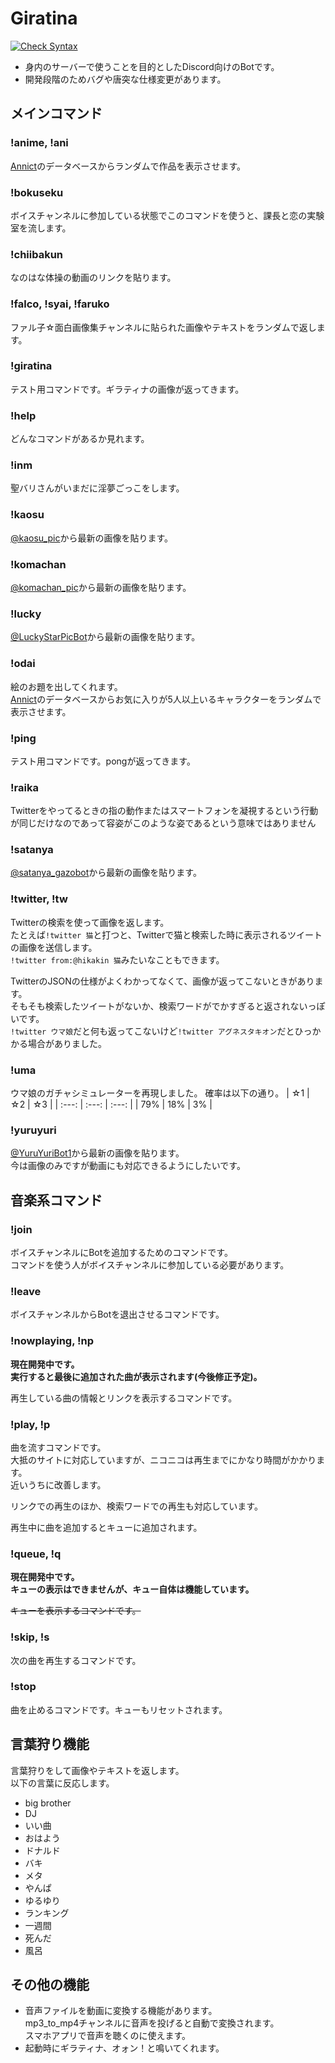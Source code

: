 # Giratina
[![Check Syntax](https://github.com/SehataKuro/Giratina/actions/workflows/check_syntax.yml/badge.svg?branch=master)](https://github.com/SehataKuro/Giratina/actions/workflows/check_syntax.yml)
- 身内のサーバーで使うことを目的としたDiscord向けのBotです。
- 開発段階のためバグや唐突な仕様変更があります。

## メインコマンド
### !anime, !ani
[Annict](https://annict.com)のデータベースからランダムで作品を表示させます。
### !bokuseku
ボイスチャンネルに参加している状態でこのコマンドを使うと、課長と恋の実験室を流します。
### !chiibakun
なのはな体操の動画のリンクを貼ります。
### !falco, !syai, !faruko
ファル子☆面白画像集チャンネルに貼られた画像やテキストをランダムで返します。
### !giratina
テスト用コマンドです。ギラティナの画像が返ってきます。
### !help
どんなコマンドがあるか見れます。
### !inm
聖バリさんがいまだに淫夢ごっこをします。
### !kaosu
[@kaosu_pic](https://twitter.com/kaosu_pic)から最新の画像を貼ります。
### !komachan
[@komachan_pic](https://twitter.com/komachan_pic)から最新の画像を貼ります。
### !lucky
[@LuckyStarPicBot](https://twitter.com/LuckyStarPicBot)から最新の画像を貼ります。
### !odai
絵のお題を出してくれます。  
[Annict](https://annict.com)のデータベースからお気に入りが5人以上いるキャラクターをランダムで表示させます。
### !ping
テスト用コマンドです。pongが返ってきます。
### !raika
Twitterをやってるときの指の動作またはスマートフォンを凝視するという行動が同じだけなのであって容姿がこのような姿であるという意味ではありません
### !satanya
[@satanya_gazobot](https://twitter.com/satanya_gazobot)から最新の画像を貼ります。
### !twitter, !tw
Twitterの検索を使って画像を返します。  
たとえば`!twitter 猫`と打つと、Twitterで猫と検索した時に表示されるツイートの画像を送信します。  
`!twitter from:@hikakin 猫`みたいなこともできます。

TwitterのJSONの仕様がよくわかってなくて、画像が返ってこないときがあります。  
そもそも検索したツイートがないか、検索ワードがでかすぎると返されないっぽいです。  
`!twitter ウマ娘`だと何も返ってこないけど`!twitter アグネスタキオン`だとひっかかる場合がありました。
### !uma
ウマ娘のガチャシミュレーターを再現しました。
確率は以下の通り。
|  ☆1  |  ☆2  |  ☆3  |
| :---: | :---: | :---: |
|   79%  |  18%  |  3%  |
### !yuruyuri
[@YuruYuriBot1](https://twitter.com/YuruYuriBot1)から最新の画像を貼ります。  
今は画像のみですが動画にも対応できるようにしたいです。

## 音楽系コマンド
### !join
ボイスチャンネルにBotを追加するためのコマンドです。  
コマンドを使う人がボイスチャンネルに参加している必要があります。
### !leave
ボイスチャンネルからBotを退出させるコマンドです。
### !nowplaying, !np
**現在開発中です。**  
**実行すると最後に追加された曲が表示されます(今後修正予定)。**  

再生している曲の情報とリンクを表示するコマンドです。
### !play, !p
曲を流すコマンドです。  
大抵のサイトに対応していますが、ニコニコは再生までにかなり時間がかかります。  
近いうちに改善します。

リンクでの再生のほか、検索ワードでの再生も対応しています。

再生中に曲を追加するとキューに追加されます。
### !queue, !q
**現在開発中です。**  
**キューの表示はできませんが、キュー自体は機能しています。**  

~~キューを表示するコマンドです。~~
### !skip, !s
次の曲を再生するコマンドです。
### !stop
曲を止めるコマンドです。キューもリセットされます。

## 言葉狩り機能
言葉狩りをして画像やテキストを返します。   
以下の言葉に反応します。
- big brother
- DJ
- いい曲
- おはよう
- ドナルド
- バキ
- メタ
- やんぱ
- ゆるゆり
- ランキング
- 一週間
- 死んだ
- 風呂

## その他の機能
- 音声ファイルを動画に変換する機能があります。  
mp3_to_mp4チャンネルに音声を投げると自動で変換されます。  
スマホアプリで音声を聴くのに使えます。
- 起動時にギラティナ、オォン！と鳴いてくれます。